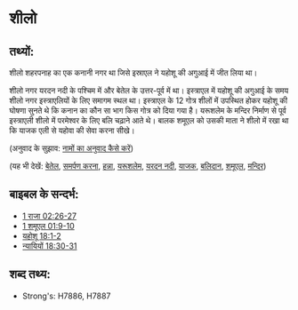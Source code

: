 # शीलो #

## तथ्यों: ## 

शीलो शहरपनाह का एक कनानी नगर था जिसे इस्राएल ने यहोशू की अगुआई में जीत लिया था।

शीलो नगर यरदन नदी के पश्चिम में और बेतेल के उत्तर-पूर्व में था।
इस्त्राएल में यहोशू की अगुआई के समय शीलो नगर इस्त्राएलियों के लिए समागम स्थल था।
इस्त्राएल के 12 गोत्र शीलों में उपस्थित होकर यहोशू की घोषणा सुनते थे कि कनान का कौन सा भाग किस गोत्र को दिया गया है।
यरूशलेम के मन्दिर निर्माण से पूर्व इस्त्राएली शीलो में परमेश्वर के लिए बलि चढ़ाने आते थे।
बालक शमूएल को उसकी माता ने शीलो में रखा था कि याजक एली से यहोवा की सेवा करना सीखे।

(अनुवाद के सुझाव: [नामों का अनुवाद कैसे करें](rc://hi/ta/man/translate/translate-names))

(यह भी देखें: [बेतेल](../names/bethel.md), [समर्पण करना](../other/dedicate.md), [हन्ना](../names/hannah.md), [यरूशलेम](../names/jerusalem.md), [यरदन नदी](../names/jordanriver.md), [याजक](../kt/priest.md), [बलिदान](../other/sacrifice.md), [शमूएल](../names/samuel.md), [मन्दिर](../kt/temple.md))

## बाइबल के सन्दर्भ: ##

* [1 राजा 02:26-27](rc://hi/tn/help/1ki/02/26)
* [1 शमूएल 01:9-10](rc://hi/tn/help/1sa/01/09)
* [यहोशू 18:1-2](rc://hi/tn/help/jos/18/01)
* [न्यायियों 18:30-31](rc://hi/tn/help/jdg/18/30)

## शब्द तथ्य: ##

* Strong's: H7886, H7887
